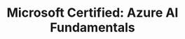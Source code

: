 ---
category: Certification
title: "Microsoft Certified: Azure AI Fundamentals"
company: Microsoft
description: |
    La Certification Azure AI Fundamentals certifie les compétences dans la compréhension des principes fondamentaux de l'apprentissage automatique (ML) et de l'intelligence artificielle (AI) et la connaissance des services Microsoft Azure qui peuvent être utilisés pour créer des solutions ML et AI.
status: published
badgeUrl: /assets/images/badges/microsoft-certified-azure-ai-fundamentals.png
certificationUrl: https://www.credly.com/badges/a862f643-8cf9-40c2-8879-2bdc612c582e/public_url
layout: post
order: 60
sitemap: false
---